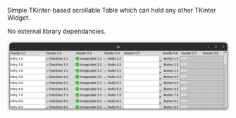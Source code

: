 Simple TKinter-based scrollable Table which can hold any other TKinter Widget.

No external library dependancies.

![Screenshot](./screenshot.png)
